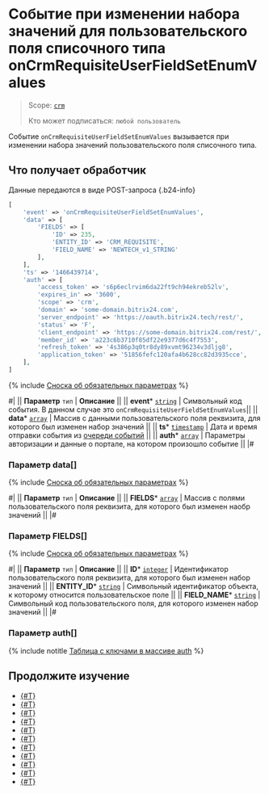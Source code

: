 # Событие при изменении набора значений для пользовательского поля списочного типа onCrmRequisiteUserFieldSetEnumValues

> Scope: [`crm`](../../../scopes/permissions.md)
>
> Кто может подписаться: `любой пользователь`

Событие `onCrmRequisiteUserFieldSetEnumValues` вызывается при изменении набора значений пользовательского поля списочного типа.

## Что получает обработчик

Данные передаются в виде POST-запроса {.b24-info}

```php
[
    'event' => 'onCrmRequisiteUserFieldSetEnumValues',
    'data' => [
        'FIELDS' => [
            'ID' => 235,
            'ENTITY_ID' => 'CRM_REQUISITE',
            'FIELD_NAME' => 'NEWTECH_v1_STRING'
        ],
    ],
    'ts' => '1466439714',
    'auth' => [
        'access_token' => 's6p6eclrvim6da22ft9ch94ekreb52lv',
        'expires_in' => '3600',
        'scope' => 'crm',
        'domain' => 'some-domain.bitrix24.com',
        'server_endpoint' => 'https://oauth.bitrix24.tech/rest/',
        'status' => 'F',
        'client_endpoint' => 'https://some-domain.bitrix24.com/rest/',
        'member_id' => 'a223c6b3710f85df22e9377d6c4f7553',
        'refresh_token' => '4s386p3q0tr8dy89xvmt96234v3dljg8',
        'application_token' => '51856fefc120afa4b628cc82d3935cce',
    ],
]
```

{% include [Сноска об обязательных параметрах](../../../../_includes/required.md) %}

#|
|| **Параметр**
`тип` | **Описание** ||
|| **event***
[`string`](../../../data-types.md) | Символьный код события. В данном случае это `onCrmRequisiteUserFieldSetEnumValues`||
|| **data***
[`array`](../../../data-types.md) | Массив с данными пользовательского поля реквизита, для которого был изменен набор значений ||
|| **ts***
[`timestamp`](../../../data-types.md) | Дата и время отправки события из [очереди событий](../../../events/index.md) ||
|| **auth***
[`array`](../../../data-types.md) | Параметры авторизации и данные о портале, на котором произошло событие ||
|#

### Параметр data[]

{% include [Сноска об обязательных параметрах](../../../../_includes/required.md) %}

#|
|| **Параметр**
`тип` | **Описание** ||
|| **FIELDS***
[`array`](../../../data-types.md) | Массив с полями пользовательского поля реквизита, для которого был изменен наобр значений ||
|#

### Параметр FIELDS[]

{% include [Сноска об обязательных параметрах](../../../../_includes/required.md) %}

#|
|| **Параметр**
`тип` | **Описание** ||
|| **ID***
[`integer`](../../../data-types.md) | Идентификатор пользовательского поля реквизита, для которого был изменен набор значений ||
|| **ENTITY_ID***
[`string`](../../../data-types.md) | Символьный идентификатор объекта, к которому относится пользовательское поле ||
|| **FIELD_NAME***
[`string`](../../../data-types.md) | Символьный код пользовательского поля, для которого изменен набор значений ||
|#

### Параметр auth[]

{% include notitle [Таблица с ключами в массиве auth](../../../../_includes/auth-params-in-events.md) %}

## Продолжите изучение

- [{#T}](./on-crm-address-register.md)
- [{#T}](./on-crm-address-unregister.md)
- [{#T}](./on-crm-requisite-add.md)
- [{#T}](./on-crm-requisite-update.md)
- [{#T}](./on-crm-requisite-delete.md)
- [{#T}](./on-crm-requisite-user-field-add.md)
- [{#T}](./on-crm-requisite-user-field-update.md)
- [{#T}](./on-crm-requisite-user-field-delete.md)
- [{#T}](./on-crm-bank-detail-add.md)
- [{#T}](./on-crm-bank-detail-update.md)
- [{#T}](./on-crm-bank-detail-delete.md)
